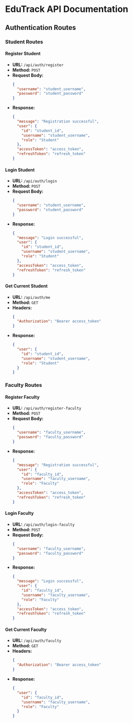 # EduTrack API Documentation

## Authentication Routes

### Student Routes

#### Register Student
- **URL:** `/api/auth/register`
- **Method:** `POST`
- **Request Body:**
  ```json
  {
    "username": "student_username",
    "password": "student_password"
  }
  ```
- **Response:**
  ```json
  {
    "message": "Registration successful",
    "user": {
      "id": "student_id",
      "username": "student_username",
      "role": "Student"
    },
    "accessToken": "access_token",
    "refreshToken": "refresh_token"
  }
  ```

#### Login Student
- **URL:** `/api/auth/login`
- **Method:** `POST`
- **Request Body:**
  ```json
  {
    "username": "student_username",
    "password": "student_password"
  }
  ```
- **Response:**
  ```json
  {
    "message": "Login successful",
    "user": {
      "id": "student_id",
      "username": "student_username",
      "role": "Student"
    },
    "accessToken": "access_token",
    "refreshToken": "refresh_token"
  }
  ```

#### Get Current Student
- **URL:** `/api/auth/me`
- **Method:** `GET`
- **Headers:**
  ```json
  {
    "Authorization": "Bearer access_token"
  }
  ```
- **Response:**
  ```json
  {
    "user": {
      "id": "student_id",
      "username": "student_username",
      "role": "Student"
    }
  }
  ```

### Faculty Routes

#### Register Faculty
- **URL:** `/api/auth/register-faculty`
- **Method:** `POST`
- **Request Body:**
  ```json
  {
    "username": "faculty_username",
    "password": "faculty_password"
  }
  ```
- **Response:**
  ```json
  {
    "message": "Registration successful",
    "user": {
      "id": "faculty_id",
      "username": "faculty_username",
      "role": "Faculty"
    },
    "accessToken": "access_token",
    "refreshToken": "refresh_token"
  }
  ```

#### Login Faculty
- **URL:** `/api/auth/login-faculty`
- **Method:** `POST`
- **Request Body:**
  ```json
  {
    "username": "faculty_username",
    "password": "faculty_password"
  }
  ```
- **Response:**
  ```json
  {
    "message": "Login successful",
    "user": {
      "id": "faculty_id",
      "username": "faculty_username",
      "role": "Faculty"
    },
    "accessToken": "access_token",
    "refreshToken": "refresh_token"
  }
  ```

#### Get Current Faculty
- **URL:** `/api/auth/faculty`
- **Method:** `GET`
- **Headers:**
  ```json
  {
    "Authorization": "Bearer access_token"
  }
  ```
- **Response:**
  ```json
  {
    "user": {
      "id": "faculty_id",
      "username": "faculty_username",
      "role": "Faculty"
    }
  }
  ```


